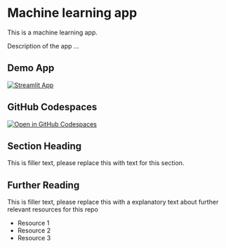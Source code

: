 #  Machine learning app 

This is a machine learning app.


Description of the app ...

## Demo App

[![Streamlit App](https://static.streamlit.io/badges/streamlit_badge_black_white.svg)](https://Naz-machinelearning.streamlit.app/)

## GitHub Codespaces

[![Open in GitHub Codespaces](https://github.com/codespaces/badge.svg)](https://codespaces.new/streamlit/app-starter-kit?quickstart=1)

## Section Heading

This is filler text, please replace this with text for this section.

## Further Reading

This is filler text, please replace this with a explanatory text about further relevant resources for this repo
- Resource 1
- Resource 2
- Resource 3
